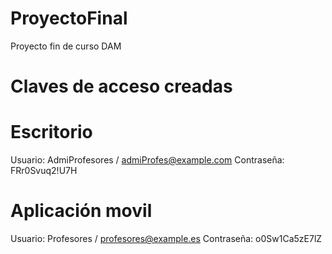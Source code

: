 # ProyectoFinal
Proyecto fin de curso DAM

# Claves de acceso creadas
# Escritorio
Usuario: AdmiProfesores / admiProfes@example.com
Contraseña: FRr0Svuq2!U7H

# Aplicación movil 
Usuario: Profesores / profesores@example.es
Contraseña: o0Sw1Ca5zE7lZ

